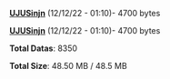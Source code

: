 [**UJUSinjn**](/data/UJUSinjn.txt) (12/12/22 - 01:10)- 4700 bytes

[**UJUSinjn**](/data/UJUSinjn.txt) (12/12/22 - 01:10)- 4700 bytes

**Total Datas**: 8350

**Total Size**: 48.50 MB / 48.5 MB